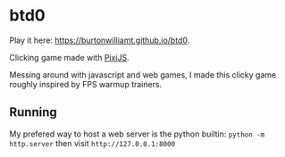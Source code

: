 # btd0
Play it here: https://burtonwilliamt.github.io/btd0.

Clicking game made with [PixiJS](https://github.com/pixijs/pixijs).

Messing around with javascript and web games, I made this clicky game roughly
inspired by FPS warmup trainers.


## Running
My prefered way to host a web server is the python builtin: `python -m http.server` then visit `http://127.0.0.1:8000`